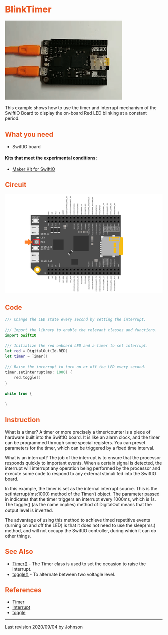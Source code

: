 # <span style="color:#EA5823;font-weight:800">BlinkTimer</span>

![](../../.gitbook/assets/BlinkTimer01.gif)

This example shows how to use the timer and interrupt mechanism of the SwiftIO Board to display the on-board Red LED blinking at a constant period.

## <span style="color:#EA5823;font-weight:700">What you need</span>

- SwiftIO board

#### Kits that meet the experimental conditions: 
- [Maker Kit for SwiftIO](https://www.madmachine.io/product-page/maker-kit-for-swiftio)

## <span style="color:#EA5823;font-weight:700">Circuit</span>
![](../../.gitbook/assets/BlinkTimer/01.png)

## <span style="color:#EA5823;font-weight:700">Code</span>

```swift
/// Change the LED state every second by setting the interrupt.

/// Import the library to enable the relevant classes and functions.
import SwiftIO

/// Initialize the red onboard LED and a timer to set interrupt.
let red = DigitalOut(Id.RED)
let timer = Timer()

/// Raise the interrupt to turn on or off the LED every second.
timer.setInterrupt(ms: 1000) {
    red.toggle()
}

while true {

}
```

## <span style="color:#EA5823;font-weight:700">Instruction</span>

What is a timer?
A timer or more precisely a timer/counter is a piece of hardware built into the SwiftIO board. It is like an alarm clock, and the timer can be programmed through some special registers. You can preset parameters for the timer, which can be triggered by a fixed time interval.

What is an interrupt?
The job of the interrupt is to ensure that the processor responds quickly to important events. When a certain signal is detected, the interrupt will interrupt any operation being performed by the processor and execute some code to respond to any external stimuli fed into the SwiftIO board.

In this example, the timer is set as the internal interrupt source. This is the setInterrupt(ms:1000) method of the Timer() object. The parameter passed in indicates that the timer triggers an interrupt every 1000ms, which is 1s. The toggle() (as the name implies) method of DigitalOut means that the output level is inverted.

The advantage of using this method to achieve timed repetitive events (turning on and off the LED) is that it does not need to use the sleep(ms:) method, and will not occupy the SwiftIO controller, during which it can do other things.


## <span style="color:#EA5823;font-weight:700">See Also</span>
- [Timer()](https://swiftioapi.madmachine.io/Classes/Timer.html) - The Timer class is used to set the occasion to raise the interrupt.
- [toggle()](https://swiftioapi.madmachine.io/Classes/DigitalOut.html#/s:7SwiftIO10DigitalOutC6toggleyyF) - To alternate between two voltagle level.

## <span style="color:#EA5823;font-weight:700">References</span>

- [Timer](https://en.wikipedia.org/wiki/Timer)
- [Interrupt](https://en.wikipedia.org/wiki/Interrupt)
- [toggle](https://en.wiktionary.org/wiki/toggle)


---
Last revision 2020/09/04 by Johnson